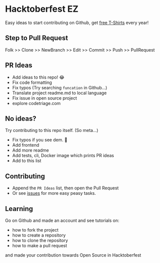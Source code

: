 # Hacktoberfest EZ

Easy ideas to start contributing on Github, get [free T-Shirts](http://hacktoberfest.digitalocean.com/) every year!

## Step to Pull Request
Folk >> Clone >> NewBranch >> Edit >> Commit >> Push >> PullRequest  

## PR Ideas

- Add ideas to this repo! 😂
- Fix code formatting
- Fix typos (Try searching `funcation` in Github...)
- Translate project readme.md to local language
- Fix issue in open source project
- explore codetriage.com

## No ideas?

Try contributing to this repo itself. (So meta...)

- Fix typos if you see dem. 👀
- Add frontend
- Add more readme
- Add tests, cli, Docker image which prints PR ideas
- Add to this list

## Contributing

- Append the `PR Ideas` list, then open the Pull Request
- Or see [issues](https://github.com/narze/hacktoberfest_ez/issues) for more easy peasy tasks.

## Learning

Go on Github and made an account and see tutorials on:

- how to fork the project
- how to create a repository
- how to clone the repository
- how to make a pull request

and made your contribution towards Open Source in Hacktoberfest
